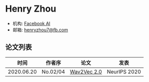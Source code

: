 # Henry Zhou


- 机构: [Facebook AI](../Institutions/Meta.AI.md)
- 邮箱: henryzhou7@fb.com

## 论文列表

| 时间 | 作者序 | 论文 | 发表 |
|:-:|:-:|---|---|
| 2020.06.20 | No.02/04 | [Wav2Vec 2.0](../Models/Speech_Representaion/2020.06.20_Wav2Vec2.0.md) | NeurIPS 2020 |